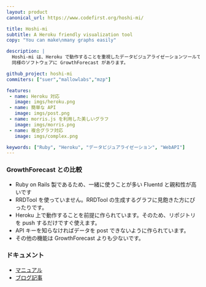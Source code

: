 ```yaml
---
layout: product
canonical_url: https://www.codefirst.org/hoshi-mi/

title: Hoshi-mi
subtitle: A Heroku friendly visualization tool
copy: "You can make\nmany graphs easily"

description: |
  Hoshi-mi は、Heroku で動作することを重視したデータビジュアライゼーションツールです。
  同様のソフトウェアに GrowthForecast があります。

github_project: hoshi-mi
commiters: ["suer","mallowlabs","mzp"]

features:
 - name: Heroku 対応
   image: imgs/heroku.png
 - name: 簡単な API
   image: imgs/post.png
 - name: morris.js を利用した美しいグラフ
   image: imgs/morris.png
 - name: 複合グラフ対応
   image: imgs/complex.png

keywords: ["Ruby", "Heroku", "データビジュアライゼーション", "WebAPI"]
---
```


### GrowthForecast との比較

* Ruby on Rails 製であるため、一緒に使うことが多い Fluentd と親和性が高いです
* RRDTool を使っていません。RRDTool の生成するグラフに見飽きた方にぴったりです。
* Heroku 上で動作することを前提に作られています。そのため、リポジトリを push するだけですぐ使えます。
* API キーを知らなければデータを post できないように作られています。
* その他の機能は GrowthForecast よりも少ないです。

### ドキュメント

 * [マニュアル](https://hoshi-mi.readthedocs.org/)
 * [ブログ記事](http://blog.codefirst.org/tagged/hoshimi)


